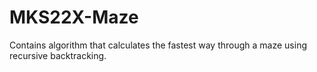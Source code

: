 # MKS22X-Maze

Contains algorithm that calculates the fastest way through a maze using recursive backtracking.
